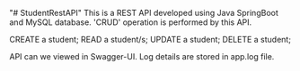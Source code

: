 "# StudentRestAPI" 
This is a REST API developed using Java SpringBoot and MySQL database.
'CRUD' operation is performed by this API.

CREATE a student;
READ a student/s;
UPDATE a student;
DELETE a student;

API can we viewed in Swagger-UI.
Log details are stored in app.log file.
